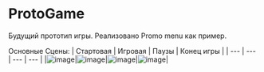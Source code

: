 # ProtoGame
Будущий прототип игры.
Реализовано Promo menu как пример.

Основные Сцены:
|  Стартовая  |  Игровая | Паузы | Конец игры |
| ---         |    ---       |    ---       |         ---  |
|![image](https://github.com/Akrab/SpaceInvadersMob/assets/7695655/b084762b-eacf-4dc8-947d-d9b32c66a55c)|![image](https://github.com/Akrab/SpaceInvadersMob/assets/7695655/8ce33285-12bc-41df-9c27-c48b99a7c45c)|![image](https://github.com/Akrab/SpaceInvadersMob/assets/7695655/1bb1a7a6-dfb0-4aa4-86d5-c3bac7bbb8d4)|![image](https://github.com/Akrab/SpaceInvadersMob/assets/7695655/d94046a8-5e9a-458d-8273-877d16dd32b2)|

